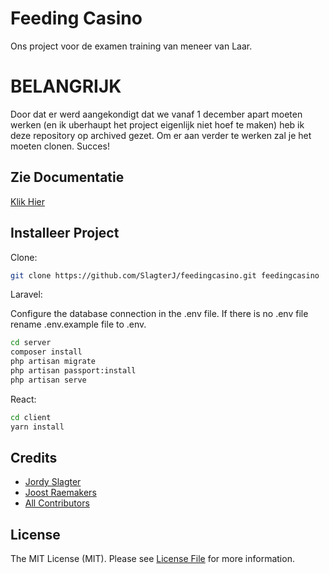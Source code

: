 # Feeding Casino

Ons project voor de examen training van meneer van Laar.

# BELANGRIJK

Door dat er werd aangekondigt dat we vanaf 1 december apart moeten werken
(en ik uberhaupt het project eigenlijk niet hoef te maken) heb ik deze
repository op archived gezet. Om er aan verder te werken zal je het moeten
clonen. Succes!

## Zie Documentatie

[Klik Hier](DOCUMENTATION.md)

## Installeer Project

Clone:

```sh
git clone https://github.com/SlagterJ/feedingcasino.git feedingcasino
```

Laravel:

Configure the database connection in the .env file.
If there is no .env file rename .env.example file to .env.

```sh
cd server
composer install
php artisan migrate
php artisan passport:install
php artisan serve
```

React:

```sh
cd client
yarn install
```

## Credits

- [Jordy Slagter](https://github.com/SlagterJ)
- [Joost Raemakers](https://github.com/JRaemakers)
- [All Contributors](../../contributors)

## License

The MIT License (MIT). Please see [License File](LICENSE) for more information.

